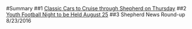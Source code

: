 #Summary
##1
[Classic Cars to Cruise through Shepherd on Thursday](_posts/2016-08-11-old-27-tour-to-pass-through-shepherd-on-august-25.md)
##2
[Youth Football Night to be Held August 25](_posts/2016-08-23/2016-08-23-Youth-Football-Night-to-be-held-August-25th.md)
##3
Shepherd News Round-up 8/23/2016

